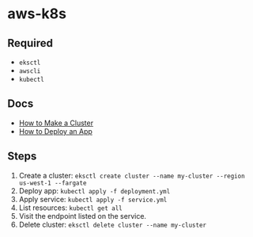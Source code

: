 # aws-k8s

## Required

- `eksctl`
- `awscli`
- `kubectl`

## Docs

- [How to Make a Cluster](https://docs.aws.amazon.com/eks/latest/userguide/getting-started-eksctl.html)
- [How to Deploy an App](https://docs.aws.amazon.com/eks/latest/userguide/sample-deployment.html)

## Steps

1. Create a cluster: `eksctl create cluster --name my-cluster --region us-west-1 --fargate`
2. Deploy app: `kubectl apply -f deployment.yml`
3. Apply service: `kubectl apply -f service.yml`
4. List resources: `kubectl get all`
5. Visit the endpoint listed on the service.
6. Delete cluster: `eksctl delete cluster --name my-cluster`
